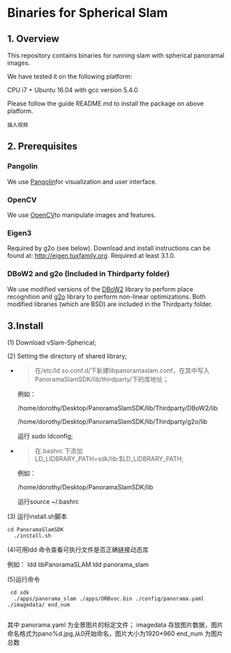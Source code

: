 # Binaries for Spherical Slam 

##  1. Overview
This repository contains binaries for running slam with spherical panoramal images.

We have tested it on the following platform:

CPU i7 + Ubuntu 16.04 with gcc version 5.4.0

Please follow the guide README.md to install the package on above platform.


```
插入视频
```
##  2. Prerequisites

### Pangolin
We use [Pangolin](https://github.com/stevenlovegrove/Pangolin)for visualization and user interface.

### OpenCV
We use [OpenCV](https://opencv.org/)to manipulate images and features.

### Eigen3
Required by g2o (see below). Download and install instructions can be found at: http://eigen.tuxfamily.org. Required at least 3.1.0.

### DBoW2 and g2o (Included in Thirdparty folder)
We use modified versions of the [DBoW2](https://github.com/dorian3d/DBoW2) library to perform place recognition and [g2o](https://github.com/RainerKuemmerle/g2o) library to perform non-linear optimizations. Both modified libraries (which are BSD) are included in the Thirdparty folder.

## 3.Install
(1) Download vSlam-Spherical;

(2) Setting the directory of shared library;

- >  在/etc/ld.so.conf.d/下新建libpanoramaslam.conf，在其中写入PanoramaSlamSDK/lib/thirdparty/下的库地址；

    例如：
    
    /home/dorothy/Desktop/PanoramaSlamSDK/lib/Thirdparty/DBoW2/lib
          
    /home/dorothy/Desktop/PanoramaSlamSDK/lib/Thirdparty/g2o/lib
        
    运行 sudo ldconfig;
- > 在.bashrc 下添加 LD_LIDBRARY_PATH=sdk/lib:$LD_LIDBRARY_PATH;

    例如：
    
    /home/dorothy/Desktop/PanoramaSlamSDK/lib
    
    运行source ~/.bashrc

(3) 运行install.sh脚本
    
```
cd PanoramaSlamSDK
  ./install.sh
```

(4)可用ldd 命令查看可执行文件是否正确链接动态库

例如：
       ldd libPanoramaSLAM
       ldd panorama_slam

(5)运行命令

```
 cd sdk
  ./apps/panorama_slam ./apps/ORBvoc.bin ./config/panorama.yaml ./imagedata/ end_num
  
```

其中 panorama.yaml 为全景图片的标定文件；
       imagedata 存放图片数据，图片命名格式为pano%d.jpg,从0开始命名，图片大小为1920*960
       end_num 为图片总数

